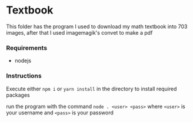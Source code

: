 # Textbook

This folder has the program I used to download my math textbook into 703 images, after that I used imagemagik's convet to make a pdf

### Requirements

- nodejs

### Instructions

Execute either `npm i` or `yarn install` in the directory to install required packages

run the program with the command `node . <user> <pass>` where `<user>` is your username and `<pass>` is your password
